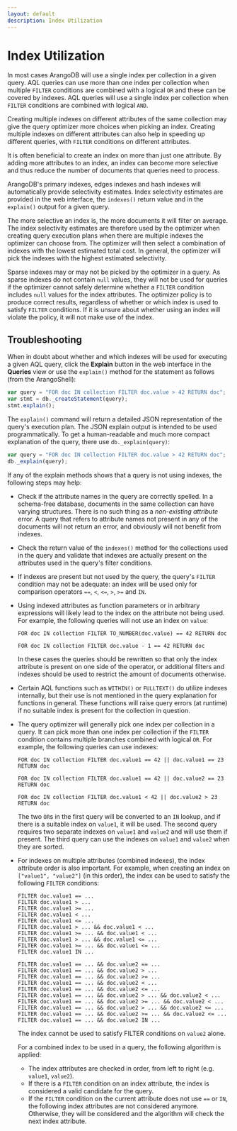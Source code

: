 ```yaml
---
layout: default
description: Index Utilization
---
```

Index Utilization
=================

In most cases ArangoDB will use a single index per collection in a given query. AQL queries can
use more than one index per collection when multiple `FILTER` conditions are combined with a 
logical `OR` and these can be covered by indexes. AQL queries will use a single index per
collection when `FILTER` conditions are combined with logical `AND`.

Creating multiple indexes on different attributes of the same collection may give the query
optimizer more choices when picking an index. Creating multiple indexes on different attributes 
can also help in speeding up different queries, with `FILTER` conditions on different attributes.

It is often beneficial to create an index on more than just one attribute. By adding more attributes 
to an index, an index can become more selective and thus reduce the number of documents that 
queries need to process.

ArangoDB's primary indexes, edges indexes and hash indexes will automatically provide selectivity
estimates. Index selectivity estimates are provided in the web interface, the `indexes()` return 
value and in the `explain()` output for a given query. 

The more selective an index is, the more documents it will filter on average. The index selectivity 
estimates are therefore used by the optimizer when creating query execution plans when there are 
multiple indexes the optimizer can choose from. The optimizer will then select a combination of
indexes with the lowest estimated total cost. In general, the optimizer will pick the indexes with
the highest estimated selectivity.

Sparse indexes may or may not be picked by the optimizer in a query. As sparse indexes do not contain 
`null` values, they will not be used for queries if the optimizer cannot safely determine whether a
`FILTER` condition includes `null` values for the index attributes. The optimizer policy is to produce 
correct results, regardless of whether or which index is used to satisfy `FILTER` conditions. If it is 
unsure about whether using an index will violate the policy, it will not make use of the index.


Troubleshooting
---------------

When in doubt about whether and which indexes will be used for executing a given AQL query,
click the **Explain** button in the web interface in the **Queries** view or use
the `explain()` method for the statement as follows (from the ArangoShell):

```js
var query = "FOR doc IN collection FILTER doc.value > 42 RETURN doc";
var stmt = db._createStatement(query);
stmt.explain();
```

The `explain()` command will return a detailed JSON representation of the query's execution plan.
The JSON explain output is intended to be used programmatically. To get a human-readable and much more
compact explanation of the query, there use `db._explain(query)`:

```js
var query = "FOR doc IN collection FILTER doc.value > 42 RETURN doc";
db._explain(query);
```

If any of the explain methods shows that a query is not using indexes, the following steps may help:

- Check if the attribute names in the query are correctly spelled. In a schema-free database, documents
  in the same collection can have varying structures. There is no such thing as a *non-existing attribute*
  error. A query that refers to attribute names not present in any of the documents will not return an
  error, and obviously will not benefit from indexes.

- Check the return value of the `indexes()` method for the collections used in the query and validate
  that indexes are actually present on the attributes used in the query's filter conditions. 

- If indexes are present but not used by the query, the query's `FILTER` condition may not be adequate:
  an index will be used only for comparison operators `==`, `<`, `<=`, `>`, `>=` and `IN`.

- Using indexed attributes as function parameters or in arbitrary expressions will likely lead to the index
  on the attribute not being used. For example, the following queries will not use an index on `value`:
  
  ```aql
  FOR doc IN collection FILTER TO_NUMBER(doc.value) == 42 RETURN doc
  ```

  ```aql
  FOR doc IN collection FILTER doc.value - 1 == 42 RETURN doc
  ```

  In these cases the queries should be rewritten so that only the index attribute is present on one side of 
  the operator, or additional filters and indexes should be used to restrict the amount of documents otherwise.

- Certain AQL functions such as `WITHIN()` or `FULLTEXT()` do utilize indexes internally, but their use is
  not mentioned in the query explanation for functions in general. These functions will raise query errors
  (at runtime) if no suitable index is present for the collection in question.

- The query optimizer will generally pick one index per collection in a query. It can pick more than
  one index per collection if the `FILTER` condition contains multiple branches combined with logical `OR`.
  For example, the following queries can use indexes:

  ```aql
  FOR doc IN collection FILTER doc.value1 == 42 || doc.value1 == 23 RETURN doc
  ```

  ```aql
  FOR doc IN collection FILTER doc.value1 == 42 || doc.value2 == 23 RETURN doc
  ```

  ```aql
  FOR doc IN collection FILTER doc.value1 < 42 || doc.value2 > 23 RETURN doc
  ```

  The two `OR`s in the first query will be converted to an `IN` lookup, and if there is a suitable index on
  `value1`, it will be used. The second query requires two separate indexes on `value1` and `value2` and
  will use them if present. The third query can use the indexes on `value1` and `value2` when they are
  sorted.

- For indexes on multiple attributes (combined indexes), the index attribute order is also important.
  For example, when creating an index on `["value1", "value2"]` (in this order), the index can be
  used to satisfy the following `FILTER` conditions:

  ```aql
  FILTER doc.value1 == ...
  FILTER doc.value1 > ...
  FILTER doc.value1 >= ...
  FILTER doc.value1 < ...
  FILTER doc.value1 <= ...
  FILTER doc.value1 > ... && doc.value1 < ...
  FILTER doc.value1 >= ... && doc.value1 < ...
  FILTER doc.value1 > ... && doc.value1 <= ...
  FILTER doc.value1 >= ... && doc.value1 <= ...
  FILTER doc.value1 IN ...

  FILTER doc.value1 == ... && doc.value2 == ...
  FILTER doc.value1 == ... && doc.value2 > ...
  FILTER doc.value1 == ... && doc.value2 >= ...
  FILTER doc.value1 == ... && doc.value2 < ...
  FILTER doc.value1 == ... && doc.value2 <= ...
  FILTER doc.value1 == ... && doc.value2 > ... && doc.value2 < ...
  FILTER doc.value1 == ... && doc.value2 >= ... && doc.value2 < ...
  FILTER doc.value1 == ... && doc.value2 > ... && doc.value2 <= ...
  FILTER doc.value1 == ... && doc.value2 >= ... && doc.value2 <= ...
  FILTER doc.value1 == ... && doc.value2 IN ...
  ```

  The index cannot be used to satisfy FILTER conditions on `value2` alone.

  For a combined index to be used in a query, the following algorithm is applied:

  - The index attributes are checked in order, from left to right (e.g. `value1`, `value2`).
  - If there is a `FILTER` condition on an index attribute, the index is considered a valid candidate
    for the query.
  - If the `FILTER` condition on the current attribute does not use `==` or `IN`, the following index
    attributes are not considered anymore. Otherwise, they will be considered and the algorithm will
    check the next index attribute.
